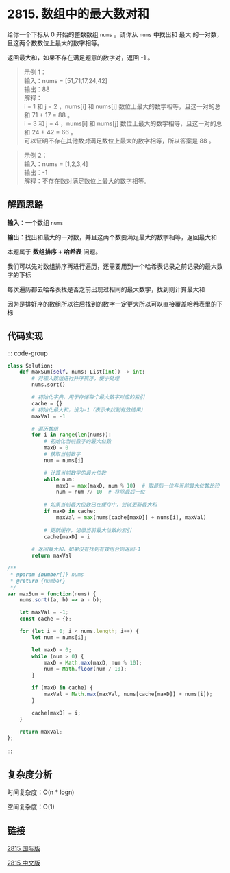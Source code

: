 # 2815. 数组中的最大数对和 <Badge type="tip" text="Easy" />

给你一个下标从 0 开始的整数数组 `nums` 。请你从 `nums` 中找出和 最大 的一对数，且这两个数数位上最大的数字相等。

返回最大和，如果不存在满足题意的数字对，返回 -1 。

>示例 1：  
输入：nums = [51,71,17,24,42]   
输出：88   
解释：   
i = 1 和 j = 2 ，nums[i] 和 nums[j] 数位上最大的数字相等，且这一对的总和 71 + 17 = 88 。   
i = 3 和 j = 4 ，nums[i] 和 nums[j] 数位上最大的数字相等，且这一对的总和 24 + 42 = 66 。   
可以证明不存在其他数对满足数位上最大的数字相等，所以答案是 88 。  

>示例 2：  
输入：nums = [1,2,3,4]   
输出：-1   
解释：不存在数对满足数位上最大的数字相等。  

## 解题思路

**输入**：一个数组 `nums`

**输出**：找出和最大的一对数，并且这两个数要满足最大的数字相等，返回最大和

本题属于 **数组排序 + 哈希表** 问题。

我们可以先对数组排序再进行遍历，还需要用到一个哈希表记录之前记录的最大数字的下标

每次遍历都去哈希表找是否之前出现过相同的最大数字，找到则计算最大和

因为是排好序的数组所以往后找到的数字一定更大所以可以直接覆盖哈希表里的下标

## 代码实现

::: code-group

```python
class Solution:
    def maxSum(self, nums: List[int]) -> int:
        # 对输入数组进行升序排序，便于处理
        nums.sort()

        # 初始化字典，用于存储每个最大数字对应的索引
        cache = {}
        # 初始化最大和，设为-1（表示未找到有效结果）
        maxVal = -1

        # 遍历数组
        for i in range(len(nums)):
            # 初始化当前数字的最大位数
            maxD = 0
            # 获取当前数字
            num = nums[i]

            # 计算当前数字的最大位数
            while num:
                maxD = max(maxD, num % 10)  # 取最后一位与当前最大位数比较
                num = num // 10  # 移除最后一位
            
            # 如果当前最大位数已在缓存中，尝试更新最大和
            if maxD in cache:
                maxVal = max(nums[cache[maxD]] + nums[i], maxVal)
            
            # 更新缓存，记录当前最大位数的索引
            cache[maxD] = i
        
        # 返回最大和，如果没有找到有效组合则返回-1
        return maxVal
```

```javascript
/**
 * @param {number[]} nums
 * @return {number}
 */
var maxSum = function(nums) {
    nums.sort((a, b) => a - b);

    let maxVal = -1;
    const cache = {};

    for (let i = 0; i < nums.length; i++) {
        let num = nums[i];

        let maxD = 0;
        while (num > 0) {
            maxD = Math.max(maxD, num % 10);
            num = Math.floor(num / 10);
        }

        if (maxD in cache) {
            maxVal = Math.max(maxVal, nums[cache[maxD]] + nums[i]);
        }

        cache[maxD] = i;
    }

    return maxVal;
};
```

:::

## 复杂度分析

时间复杂度：O(n * logn)

空间复杂度：O(1)

## 链接

[2815 国际版](https://leetcode.com/problems/max-pair-sum-in-an-array/description/)

[2815 中文版](https://leetcode.cn/problems/max-pair-sum-in-an-array/description/)
